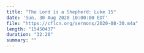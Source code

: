 ```yaml
---
title: "The Lord is a Shepherd: Luke 15"
date: 'Sun, 30 Aug 2020 10:00:00 EDT'
file: "https://cflcn.org/sermons/2020-08-30.m4a"
length: "15450437"
duration: "32:20"
summary: ""
---
```

